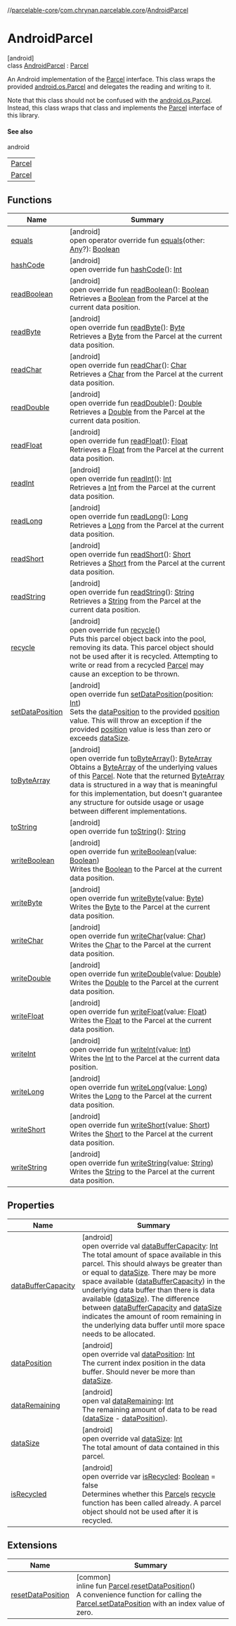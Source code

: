 //[parcelable-core](../../../index.md)/[com.chrynan.parcelable.core](../index.md)/[AndroidParcel](index.md)

# AndroidParcel

[android]\
class [AndroidParcel](index.md) : [Parcel](../../../../parcelable-core/parcelable-core/com.chrynan.parcelable.core/-parcel/index.md)

An Android implementation of the [Parcel](../../../../parcelable-core/parcelable-core/com.chrynan.parcelable.core/-parcel/index.md) interface. This class wraps the provided [android.os.Parcel](../../../../parcelable-core/com.chrynan.parcelable.core/-android-parcel/parcel.md) and delegates the reading and writing to it.

Note that this class should not be confused with the [android.os.Parcel](https://developer.android.com/reference/kotlin/android/os/Parcel.html). Instead, this class wraps that class and implements the [Parcel](../../../../parcelable-core/parcelable-core/com.chrynan.parcelable.core/-parcel/index.md) interface of this library.

#### See also

android

| |
|---|
| [Parcel](../../../../parcelable-core/parcelable-core/com.chrynan.parcelable.core/-parcel/index.md) |
| [Parcel](https://developer.android.com/reference/kotlin/android/os/Parcel.html) |

## Functions

| Name | Summary |
|---|---|
| [equals](equals.md) | [android]<br>open operator override fun [equals](equals.md)(other: [Any](https://kotlinlang.org/api/latest/jvm/stdlib/kotlin/-any/index.html)?): [Boolean](https://kotlinlang.org/api/latest/jvm/stdlib/kotlin/-boolean/index.html) |
| [hashCode](hash-code.md) | [android]<br>open override fun [hashCode](hash-code.md)(): [Int](https://kotlinlang.org/api/latest/jvm/stdlib/kotlin/-int/index.html) |
| [readBoolean](read-boolean.md) | [android]<br>open override fun [readBoolean](read-boolean.md)(): [Boolean](https://kotlinlang.org/api/latest/jvm/stdlib/kotlin/-boolean/index.html)<br>Retrieves a [Boolean](https://kotlinlang.org/api/latest/jvm/stdlib/kotlin/-boolean/index.html) from the Parcel at the current data position. |
| [readByte](read-byte.md) | [android]<br>open override fun [readByte](read-byte.md)(): [Byte](https://kotlinlang.org/api/latest/jvm/stdlib/kotlin/-byte/index.html)<br>Retrieves a [Byte](https://kotlinlang.org/api/latest/jvm/stdlib/kotlin/-byte/index.html) from the Parcel at the current data position. |
| [readChar](read-char.md) | [android]<br>open override fun [readChar](read-char.md)(): [Char](https://kotlinlang.org/api/latest/jvm/stdlib/kotlin/-char/index.html)<br>Retrieves a [Char](https://kotlinlang.org/api/latest/jvm/stdlib/kotlin/-char/index.html) from the Parcel at the current data position. |
| [readDouble](read-double.md) | [android]<br>open override fun [readDouble](read-double.md)(): [Double](https://kotlinlang.org/api/latest/jvm/stdlib/kotlin/-double/index.html)<br>Retrieves a [Double](https://kotlinlang.org/api/latest/jvm/stdlib/kotlin/-double/index.html) from the Parcel at the current data position. |
| [readFloat](read-float.md) | [android]<br>open override fun [readFloat](read-float.md)(): [Float](https://kotlinlang.org/api/latest/jvm/stdlib/kotlin/-float/index.html)<br>Retrieves a [Float](https://kotlinlang.org/api/latest/jvm/stdlib/kotlin/-float/index.html) from the Parcel at the current data position. |
| [readInt](read-int.md) | [android]<br>open override fun [readInt](read-int.md)(): [Int](https://kotlinlang.org/api/latest/jvm/stdlib/kotlin/-int/index.html)<br>Retrieves a [Int](https://kotlinlang.org/api/latest/jvm/stdlib/kotlin/-int/index.html) from the Parcel at the current data position. |
| [readLong](read-long.md) | [android]<br>open override fun [readLong](read-long.md)(): [Long](https://kotlinlang.org/api/latest/jvm/stdlib/kotlin/-long/index.html)<br>Retrieves a [Long](https://kotlinlang.org/api/latest/jvm/stdlib/kotlin/-long/index.html) from the Parcel at the current data position. |
| [readShort](read-short.md) | [android]<br>open override fun [readShort](read-short.md)(): [Short](https://kotlinlang.org/api/latest/jvm/stdlib/kotlin/-short/index.html)<br>Retrieves a [Short](https://kotlinlang.org/api/latest/jvm/stdlib/kotlin/-short/index.html) from the Parcel at the current data position. |
| [readString](read-string.md) | [android]<br>open override fun [readString](read-string.md)(): [String](https://kotlinlang.org/api/latest/jvm/stdlib/kotlin/-string/index.html)<br>Retrieves a [String](https://kotlinlang.org/api/latest/jvm/stdlib/kotlin/-string/index.html) from the Parcel at the current data position. |
| [recycle](recycle.md) | [android]<br>open override fun [recycle](recycle.md)()<br>Puts this parcel object back into the pool, removing its data. This parcel object should not be used after it is recycled. Attempting to write or read from a recycled [Parcel](../../../../parcelable-core/parcelable-core/com.chrynan.parcelable.core/-parcel/index.md) may cause an exception to be thrown. |
| [setDataPosition](set-data-position.md) | [android]<br>open override fun [setDataPosition](set-data-position.md)(position: [Int](https://kotlinlang.org/api/latest/jvm/stdlib/kotlin/-int/index.html))<br>Sets the [dataPosition](data-position.md) to the provided [position](set-data-position.md) value. This will throw an exception if the provided [position](set-data-position.md) value is less than zero or exceeds [dataSize](data-size.md). |
| [toByteArray](to-byte-array.md) | [android]<br>open override fun [toByteArray](to-byte-array.md)(): [ByteArray](https://kotlinlang.org/api/latest/jvm/stdlib/kotlin/-byte-array/index.html)<br>Obtains a [ByteArray](https://kotlinlang.org/api/latest/jvm/stdlib/kotlin/-byte-array/index.html) of the underlying values of this [Parcel](../../../../parcelable-core/parcelable-core/com.chrynan.parcelable.core/-parcel/index.md). Note that the returned [ByteArray](https://kotlinlang.org/api/latest/jvm/stdlib/kotlin/-byte-array/index.html) data is structured in a way that is meaningful for this implementation, but doesn't guarantee any structure for outside usage or usage between different implementations. |
| [toString](to-string.md) | [android]<br>open override fun [toString](to-string.md)(): [String](https://kotlinlang.org/api/latest/jvm/stdlib/kotlin/-string/index.html) |
| [writeBoolean](write-boolean.md) | [android]<br>open override fun [writeBoolean](write-boolean.md)(value: [Boolean](https://kotlinlang.org/api/latest/jvm/stdlib/kotlin/-boolean/index.html))<br>Writes the [Boolean](write-boolean.md) to the Parcel at the current data position. |
| [writeByte](write-byte.md) | [android]<br>open override fun [writeByte](write-byte.md)(value: [Byte](https://kotlinlang.org/api/latest/jvm/stdlib/kotlin/-byte/index.html))<br>Writes the [Byte](write-byte.md) to the Parcel at the current data position. |
| [writeChar](write-char.md) | [android]<br>open override fun [writeChar](write-char.md)(value: [Char](https://kotlinlang.org/api/latest/jvm/stdlib/kotlin/-char/index.html))<br>Writes the [Char](write-char.md) to the Parcel at the current data position. |
| [writeDouble](write-double.md) | [android]<br>open override fun [writeDouble](write-double.md)(value: [Double](https://kotlinlang.org/api/latest/jvm/stdlib/kotlin/-double/index.html))<br>Writes the [Double](write-double.md) to the Parcel at the current data position. |
| [writeFloat](write-float.md) | [android]<br>open override fun [writeFloat](write-float.md)(value: [Float](https://kotlinlang.org/api/latest/jvm/stdlib/kotlin/-float/index.html))<br>Writes the [Float](write-float.md) to the Parcel at the current data position. |
| [writeInt](write-int.md) | [android]<br>open override fun [writeInt](write-int.md)(value: [Int](https://kotlinlang.org/api/latest/jvm/stdlib/kotlin/-int/index.html))<br>Writes the [Int](write-int.md) to the Parcel at the current data position. |
| [writeLong](write-long.md) | [android]<br>open override fun [writeLong](write-long.md)(value: [Long](https://kotlinlang.org/api/latest/jvm/stdlib/kotlin/-long/index.html))<br>Writes the [Long](write-long.md) to the Parcel at the current data position. |
| [writeShort](write-short.md) | [android]<br>open override fun [writeShort](write-short.md)(value: [Short](https://kotlinlang.org/api/latest/jvm/stdlib/kotlin/-short/index.html))<br>Writes the [Short](write-short.md) to the Parcel at the current data position. |
| [writeString](write-string.md) | [android]<br>open override fun [writeString](write-string.md)(value: [String](https://kotlinlang.org/api/latest/jvm/stdlib/kotlin/-string/index.html))<br>Writes the [String](write-string.md) to the Parcel at the current data position. |

## Properties

| Name | Summary |
|---|---|
| [dataBufferCapacity](data-buffer-capacity.md) | [android]<br>open override val [dataBufferCapacity](data-buffer-capacity.md): [Int](https://kotlinlang.org/api/latest/jvm/stdlib/kotlin/-int/index.html)<br>The total amount of space available in this parcel. This should always be greater than or equal to [dataSize](data-size.md). There may be more space available ([dataBufferCapacity](data-buffer-capacity.md)) in the underlying data buffer than there is data available ([dataSize](data-size.md)). The difference between [dataBufferCapacity](data-buffer-capacity.md) and [dataSize](data-size.md) indicates the amount of room remaining in the underlying data buffer until more space needs to be allocated. |
| [dataPosition](data-position.md) | [android]<br>open override val [dataPosition](data-position.md): [Int](https://kotlinlang.org/api/latest/jvm/stdlib/kotlin/-int/index.html)<br>The current index position in the data buffer. Should never be more than [dataSize](data-size.md). |
| [dataRemaining](index.md#-139993914%2FProperties%2F-1462739831) | [android]<br>open val [dataRemaining](index.md#-139993914%2FProperties%2F-1462739831): [Int](https://kotlinlang.org/api/latest/jvm/stdlib/kotlin/-int/index.html)<br>The remaining amount of data to be read ([dataSize](../../../../parcelable-core/parcelable-core/com.chrynan.parcelable.core/-parcel/data-size.md) - [dataPosition](../../../../parcelable-core/parcelable-core/com.chrynan.parcelable.core/-parcel/data-position.md)). |
| [dataSize](data-size.md) | [android]<br>open override val [dataSize](data-size.md): [Int](https://kotlinlang.org/api/latest/jvm/stdlib/kotlin/-int/index.html)<br>The total amount of data contained in this parcel. |
| [isRecycled](is-recycled.md) | [android]<br>open override var [isRecycled](is-recycled.md): [Boolean](https://kotlinlang.org/api/latest/jvm/stdlib/kotlin/-boolean/index.html) = false<br>Determines whether this [Parcel](../../../../parcelable-core/parcelable-core/com.chrynan.parcelable.core/-parcel/index.md)s [recycle](recycle.md) function has been called already. A parcel object should not be used after it is recycled. |

## Extensions

| Name | Summary |
|---|---|
| [resetDataPosition](../reset-data-position.md) | [common]<br>inline fun [Parcel](../-parcel/index.md).[resetDataPosition](../reset-data-position.md)()<br>A convenience function for calling the [Parcel.setDataPosition](../-parcel/set-data-position.md) with an index value of zero. |
